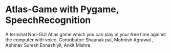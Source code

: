 # Atlas-Game with Pygame, SpeechRecognition

A terminal Non-GUI Atlas game which you can play in your free time against the computer with voice.
Contributor: Shaunak pal, Mohnish Agrawal , Abhinav Suresh Ennazhiyil, Ankit Mishra
